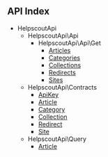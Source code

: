 API Index
---------

* HelpscoutApi
    * HelpscoutApi\Api
        * HelpscoutApi\Api\Get
            * [Articles](HelpscoutApi-Api-Get-Articles.md)
            * [Categories](HelpscoutApi-Api-Get-Categories.md)
            * [Collections](HelpscoutApi-Api-Get-Collections.md)
            * [Redirects](HelpscoutApi-Api-Get-Redirects.md)
            * [Sites](HelpscoutApi-Api-Get-Sites.md)
    * HelpscoutApi\Contracts
        * [ApiKey](HelpscoutApi-Contracts-ApiKey.md)
        * [Article](HelpscoutApi-Contracts-Article.md)
        * [Category](HelpscoutApi-Contracts-Category.md)
        * [Collection](HelpscoutApi-Contracts-Collection.md)
        * [Redirect](HelpscoutApi-Contracts-Redirect.md)
        * [Site](HelpscoutApi-Contracts-Site.md)
    * HelpscoutApi\Query
        * [Article](HelpscoutApi-Query-Article.md)


